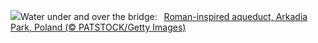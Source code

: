 ![](https://www.bing.com/th?id=OHR.ArkadiaPark_EN-US3604031201_UHD.jpg&w=1000)Water under and over the bridge:&nbsp;&ensp;[Roman-inspired aqueduct, Arkadia Park, Poland (© PATSTOCK/Getty Images)](https://www.bing.com/th?id=OHR.ArkadiaPark_EN-US3604031201_UHD.jpg)
<br><br/>
